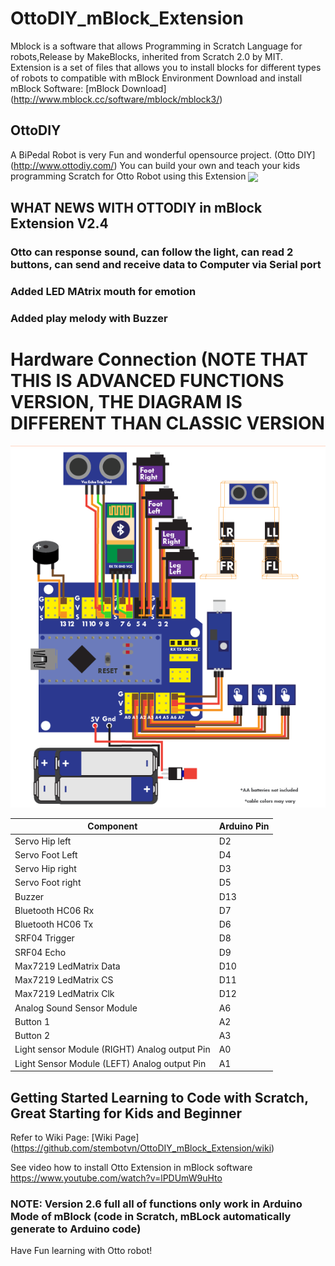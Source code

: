 # OttoDIY_mBlock_Extension
Mblock is a software that allows Programming in Scratch Language for robots,Release by MakeBlocks, inherited from Scratch 2.0 by MIT. Extension is a set of files that allows you to install blocks for different types of robots to compatible with mBlock Environment
Download and install mBlock Software: [mBlock Download] (http://www.mblock.cc/software/mblock/mblock3/)

## OttoDIY 
   A BiPedal Robot is very Fun and wonderful opensource project. (Otto DIY] (http://www.ottodiy.com/)
   You can build your own and teach your kids programming Scratch for Otto Robot using this Extension 
   <img src="https://github.com/stembotvn/OttoDIY_mBlock_Extension/blob/master/media/Otto.png" width="500" align="center">
## WHAT NEWS WITH OTTODIY in mBlock Extension V2.4
   ### Otto can response sound, can follow the light, can read 2 buttons, can send and receive data to Computer via Serial port   
   ### Added LED MAtrix mouth for emotion 
   ### Added play melody with Buzzer
# Hardware Connection (NOTE THAT THIS IS ADVANCED FUNCTIONS VERSION, THE DIAGRAM IS DIFFERENT THAN CLASSIC VERSION
![Alt Text](/media/connection.png)

 |  Component             | Arduino Pin |
 | --- | --- |
 |  Servo Hip left        | D2          |
 |  Servo Foot Left       | D4          |
 |  Servo Hip right       | D3          |
 |  Servo Foot right| D5|
 |  Buzzer          | D13|
 |Bluetooth HC06 Rx | D7|
 |Bluetooth HC06 Tx | D6|
 |SRF04 Trigger     | D8|
 |SRF04 Echo        | D9|
 |Max7219 LedMatrix Data | D10|
 |Max7219 LedMatrix CS   | D11|
 |Max7219 LedMatrix Clk  | D12|
 |Analog Sound Sensor Module|A6|
 |Button 1                  |A2|
 |Button 2                  |A3|
 |Light sensor Module (RIGHT) Analog output Pin|A0|
 |Light Sensor Module (LEFT) Analog output Pin|A1|

## Getting Started Learning to Code with Scratch, Great Starting for Kids and Beginner
   Refer to Wiki Page: [Wiki Page] (https://github.com/stembotvn/OttoDIY_mBlock_Extension/wiki)
   
   See video how to install Otto Extension in mBlock software
   https://www.youtube.com/watch?v=lPDUmW9uHto

### NOTE: Version 2.6 full all of functions only work in Arduino Mode of mBlock (code in Scratch, mBLock automatically generate to Arduino code)
Have Fun learning with Otto robot!
